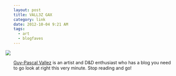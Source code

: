 ```yaml
---
layout: post
title: VALL3Z GAX
category: link
date: 2012-10-04 9:21 AM
tags:
  - art
  - blogfaves
---
```


<img src="http://25.media.tumblr.com/tumblr_mat30kxePd1r2p31ho1_1280.jpg" style="margin-left: -25.5px">

[Guy-Pascal Vallez][gax] is an artist and D&D enthusiast who has a blog you need to go look at right this very minute. Stop reading and go!

[gax]: http://gaxix.blogspot.ca/?view=classic